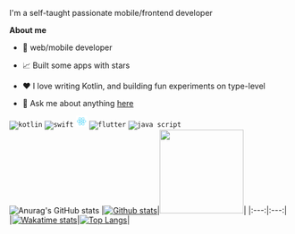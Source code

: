 

I'm a self-taught passionate mobile/frontend developer

**About me**

- 💼 web/mobile developer

- 📈 Built some apps with stars

- ❤️ I love writing Kotlin, and building fun experiments on type-level

- 💬 Ask me about anything [here](https://t.me/LarKeSss)

<code><img height="20" alt="kotlin" src="https://upload.wikimedia.org/wikipedia/commons/7/74/Kotlin_Icon.png"></code>
<code><img height="20" alt="swift" src="https://cdn-icons-png.flaticon.com/512/732/732250.png"></code>
<code><img height="20" alt="react" src="https://raw.githubusercontent.com/github/explore/80688e429a7d4ef2fca1e82350fe8e3517d3494d/topics/react/react.png"></code>
<code><img height="20" alt="flutter" src="https://iconape.com/wp-content/png_logo_vector/flutter.png"></code>
<code><img height="20" alt="java script" src="https://icon-library.com/images/javascript-icon-png/javascript-icon-png-23.jpg"></code>    
 ![Anurag's GitHub stats](https://github-readme-stats.vercel.app/api?username=anuraghazra&show_icons=true&theme=radical)
 |[![Github stats](https://github-readme-stats.vercel.app/api?username=larkes-cyber&theme=radical&show_icons=true)](https://github.com/anuraghazra/github-readme-stats)|<img src="https://user-images.githubusercontent.com/53375304/165995414-b1d15d50-43cc-428a-8540-bbda07a5c279.png" width=150 height=150 />|
|:---:|:---:|
|[![Wakatime stats](https://github-readme-stats.vercel.app/api/wakatime?username=@b5984bb1-abd8-40cc-9c6e-5ac4fcda501c&theme=radical&layout=compact)](https://wakatime.com/larkes-cyber)|[![Top Langs](https://github-readme-stats.vercel.app/api/top-langs/?username=larkes-cyber&theme=radical&layout=compact&langs_count=6)](https://github.com/anuraghazra/github-readme-stats)|
